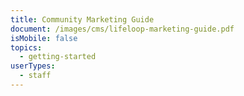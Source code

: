 ```yaml
---
title: Community Marketing Guide
document: /images/cms/lifeloop-marketing-guide.pdf
isMobile: false
topics:
  - getting-started
userTypes:
  - staff
---
```


